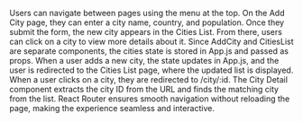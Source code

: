 Users can navigate between pages using the menu at the top. On the Add City page, they can enter a city name, country, and population. Once they submit the form, the new city appears in the Cities List. From there, users can click on a city to view more details about it. Since AddCity and CitiesList are separate components, the cities state is stored in App.js and passed as props. When a user adds a new city, the state updates in App.js, and the user is redirected to the Cities List page, where the updated list is displayed. When a user clicks on a city, they are redirected to /city/:id. The City Detail component extracts the city ID from the URL and finds the matching city from the list. React Router ensures smooth navigation without reloading the page, making the experience seamless and interactive.
